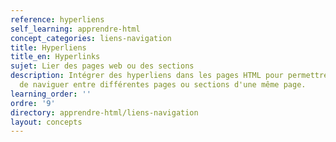 ```yaml
---
reference: hyperliens
self_learning: apprendre-html
concept_categories: liens-navigation
title: Hyperliens
title_en: Hyperlinks
sujet: Lier des pages web ou des sections
description: Intégrer des hyperliens dans les pages HTML pour permettre aux utilisateurs
  de naviguer entre différentes pages ou sections d'une même page.
learning_order: ''
ordre: '9'
directory: apprendre-html/liens-navigation
layout: concepts
---
```

